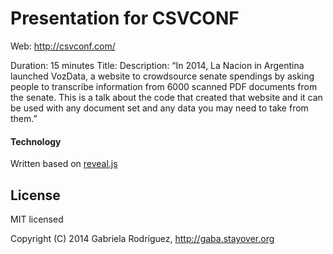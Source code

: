 # Presentation for CSVCONF

Web: http://csvconf.com/

Duration: 15 minutes
Title:
Description: “In 2014, La Nacion in Argentina launched VozData, a website to crowdsource senate spendings by asking people to transcribe information from 6000 scanned PDF documents from the senate. This is a talk about the code that created that website and it can be used with any document set and any data you may need to take from them.”


#### Technology

Written based on [reveal.js](http://github.com/hakimel/reveal.js/issues)

## License

MIT licensed

Copyright (C) 2014 Gabriela Rodríguez, http://gaba.stayover.org
